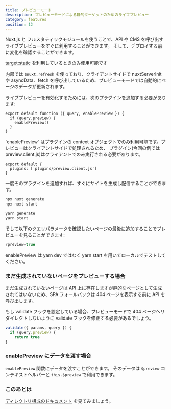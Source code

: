 ```yaml
---
title: プレビューモード
description: プレビューモードによる静的ターゲットのためのライブプレビュー
category: features
position: 12
---
```


Nuxt.js と フルスタティックモジュールを使うことで、API や CMS を呼び出すライブプレビューをすぐに利用することができます。 そして、デプロイする前に変化を確認することができます。

<base-alert>[target:static](/docs/2.x/features/deployment-targets#static-hosting) を利用しているときのみ使用可能です</base-alert>

内部では `$nuxt.refresh` を使っており、クライアントサイドで nuxtServerInit や asyncData、fetch を呼び出しているため、プレビューモードでは自動的にページのデータが更新されます。

ライブプレビューを有効化するためには、次のプラグインを追加する必要があります:

```js{}[plugins/preview.client.js]
export default function ({ query, enablePreview }) {
  if (query.preview) {
    enablePreview()
  }
}
```

<base-alert>
`enablePreview` はプラグインの context オブジェクトでのみ利用可能です。プレビューはクライアントサイドで処理されるため、
プラグイン(今回の例では preview.client.js)はクライアントでのみ実行される必要があります。
</base-alert>

```js{}[nuxt.config.js]
export default {
  plugins: ['plugins/preview.client.js']
}
```

一度そのプラグインを追加すれば、すぐにサイトを生成し配信することができます。

<code-group>
<code-block label="npx" active>

```bash
npx nuxt generate
npx nuxt start
```

</code-block>
<code-block label="Yarn" >

```bash
yarn generate
yarn start
```

  </code-block>
</code-group>

そして以下のクエリパラメータを確認したいページの最後に追加することでプレビューを見ることができます:

```js
?preview=true
```

<base-alert>
enablePreview は yarn dev ではなく yarn start を用いてローカルでテストしてください。
</base-alert>

### まだ生成されていないページをプレビューする場合

まだ生成されていないページは API 上に存在しますが静的なページとして生成されてはいないため、SPA フォールバックは 404 ページを表示する前に API を呼び出します。

もし validate フックを設定している場合、プレビューモードで 404 ページへリダイレクトしないように validate フックを修正する必要があるでしょう。

```js
validate({ params, query }) {
  if (query.preview) {
    return true
}
```

### enablePreview にデータを渡す場合

`enablePreview` 関数にデータを渡すことができます。 そのデータは `$preview` コンテキストヘルパーと `this.$preview` で利用できます。

### このあとは

<base-alert type="next">

[ディレクトリ構成のドキュメント](/docs/2.x/directory-structure/nuxt) を見てみましょう。

</base-alert>
